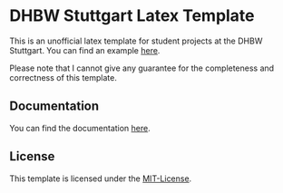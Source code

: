 # DHBW Stuttgart Latex Template
This is an unofficial latex template for student projects at the DHBW Stuttgart.
You can find an example [here](/main.pdf).

Please note that I cannot give any guarantee for the completeness and correctness of this template.
## Documentation
You can find the documentation [here](https://github.com/Patr1ick/LatexTemplateDHBW/wiki).
## License
This template is licensed under the [MIT-License](/LICENSE.md).
